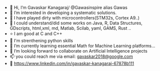 - 👋 Hi, I’m Gavaskar Kanagaraj/ @Gawasinspire alias Gawas 
- 👀 I’m interested in developing a systematic solutions.
- :wrench:  I have played dirty with microcontrollers(STM32s, Cortex A9..)
- :thinking: I could understand/did some works on Java, R, Data Structures, GDscripts, html,xml, md, Matlab, Scilab, yaml, GAMS, Rust ..
- :star: I am good at C and C++
- :muscle: I'm strenthening python skills 
- 🌱 I’m currently learning essential Math for Machine Learning platforms...
- 💞️ I’m looking forward to collaborate on Artificial Intelligence projects
- 📫 you could reach me via email: gavaskar2018@google.com
- :office: https://www.linkedin.com/in/gavaskar-kanagaraj-67878b111
<!---
Gawasinspire/Gawasinspire is a ✨ special ✨ repository because its `README.md` (this file) appears on your GitHub profile.
You can click the Preview link to take a look at your changes.
--->
